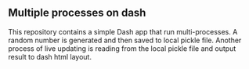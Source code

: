 ## Multiple processes on dash

This repository contains a simple Dash app that run multi-processes. A random number is generated and then saved to local pickle file. Another process of live updating is reading from the local pickle file and output result to dash html layout. 

